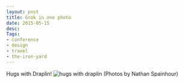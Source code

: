 ```yaml
---
layout: post
title: Grok in one photo
date: 2015-05-15
desc:
Tags:
- conference
- design
- travel
- the-iron-yard
---
```

Hugs with Draplin!
![hugs with draplin](http://www.samkapila.com/content/01-journal/66-grok-in-one-photo/draplin.gif)
(Photos by Nathan Spainhour)